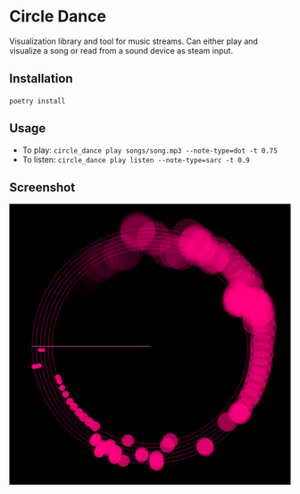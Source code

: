 # Circle Dance

Visualization library and tool for music streams. Can either play and visualize a song or read from a sound device as steam input.

## Installation
`poetry install`

## Usage
- To play: `circle_dance play songs/song.mp3 --note-type=dot -t 0.75`
- To listen: `circle_dance play listen --note-type=sarc -t 0.9`

## Screenshot
![screenshot](screenshot.png)

